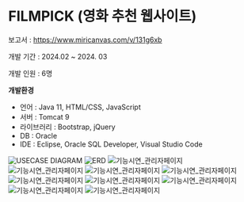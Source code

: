 # FILMPICK (영화 추천 웹사이트)
보고서 : https://www.miricanvas.com/v/131g6xb

개발 기간 : 2024.02 ~ 2024. 03

개발 인원 : 6명 

<b>개발환경</b>
- 언어 : Java 11, HTML/CSS, JavaScript
- 서버 : Tomcat 9
- 라이브러리 : Bootstrap, jQuery
- DB : Oracle
- IDE : Eclipse, Oracle SQL Developer, Visual Studio Code

![USECASE DIAGRAM](https://github.com/recordmystory/FilmPickProject/blob/main/012.png)
![ERD](https://github.com/recordmystory/FilmPickProject/blob/main/013.png)
![기능시연_관리자페이지](https://github.com/recordmystory/FilmPickProject/blob/main/025.png)
![기능시연_관리자페이지](https://github.com/recordmystory/FilmPickProject/blob/main/026.png)
![기능시연_관리자페이지](https://github.com/recordmystory/FilmPickProject/blob/main/027.png)
![기능시연_관리자페이지](https://github.com/recordmystory/FilmPickProject/blob/main/028.png)
![기능시연_관리자페이지](https://github.com/recordmystory/FilmPickProject/blob/main/029.png)
![기능시연_관리자페이지](https://github.com/recordmystory/FilmPickProject/blob/main/030.png)
![기능시연_관리자페이지](https://github.com/recordmystory/FilmPickProject/blob/main/031.png)
![기능시연_관리자페이지](https://github.com/recordmystory/FilmPickProject/blob/main/032.png)
![기능시연_관리자페이지](https://github.com/recordmystory/FilmPickProject/blob/main/33.png)

